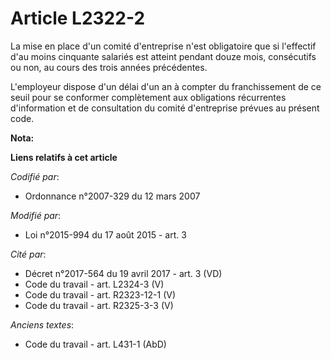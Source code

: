 # Article L2322-2

La mise en place d'un comité d'entreprise n'est obligatoire que si l'effectif d'au moins cinquante salariés est atteint
pendant douze mois, consécutifs ou non, au cours des trois années précédentes.

L'employeur dispose d'un délai d'un an à compter du franchissement de ce seuil pour se conformer complètement aux obligations
récurrentes d'information et de consultation du comité d'entreprise prévues au présent code.

**Nota:**



**Liens relatifs à cet article**

_Codifié par_:

  - Ordonnance n°2007-329 du 12 mars 2007

_Modifié par_:

  - Loi n°2015-994 du 17 août 2015 - art. 3

_Cité par_:

  - Décret n°2017-564 du 19 avril 2017 - art. 3 (VD)
  - Code du travail - art. L2324-3 (V)
  - Code du travail - art. R2323-12-1 (V)
  - Code du travail - art. R2325-3-3 (V)

_Anciens textes_:

  - Code du travail - art. L431-1 (AbD)
